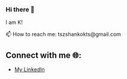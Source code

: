 ### Hi there 👋
I am K!
<div id="header" align="left">
  <img src="https://komarev.com/ghpvc/?username=kokkkkk" alt=""/>
</div>
📫 How to reach me: tszshankokts@gmail.com

## Connect with me :globe_with_meridians::

- <a href="https://www.linkedin.com/in/kay-tszshanko/">
    My LinkedIn
  </a>
<!--
**kokkkkk/kokkkkk** is a ✨ _special_ ✨ repository because its `README.md` (this file) appears on your GitHub profile.

Here are some ideas to get you started:

- 🔭 I’m currently working on ...
- 🌱 I’m currently learning ...
- 👯 I’m looking to collaborate on ...
- 🤔 I’m looking for help with ...
- 💬 Ask me about ...
- 📫 How to reach me: ...
- 😄 Pronouns: ...
- ⚡ Fun fact: ...
-->
